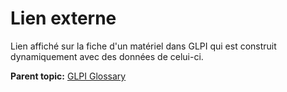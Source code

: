 Lien externe
============

Lien affiché sur la fiche d'un matériel dans GLPI qui est construit
dynamiquement avec des données de celui-ci.

**Parent topic:** [GLPI Glossary](../../glpi/glossary.html)
